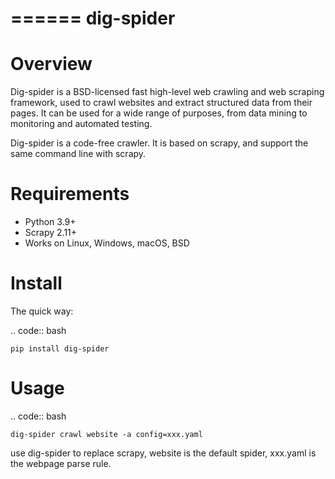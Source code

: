 ======
dig-spider
======


Overview
========

Dig-spider is a BSD-licensed fast high-level web crawling and web scraping framework, used to
crawl websites and extract structured data from their pages. It can be used for
a wide range of purposes, from data mining to monitoring and automated testing.

Dig-spider is a code-free crawler. It is based on scrapy, and support the same command line with scrapy.



Requirements
============

* Python 3.9+
* Scrapy 2.11+
* Works on Linux, Windows, macOS, BSD

Install
=======

The quick way:

.. code:: bash

    pip install dig-spider

Usage
=======

.. code:: bash
    
    dig-spider crawl website -a config=xxx.yaml

use dig-spider to replace scrapy, website is the default spider, xxx.yaml is the webpage parse rule.